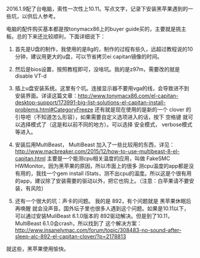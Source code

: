 2016.1.9配了台电脑，索性一次性上10.11。写点文字，记录下安装黑苹果遇到的一些坑，以供后人参考。

电脑的配件购买基本都是按tonymacx86上的buyer guide买的，主要就是挑主板。总的下来还比较顺利，下面详细说下：

1. 首先是U盘的制作，我使用的是8g的，制作的过程有些久，远超过教程说的10分钟，建议用更大的u盘，可以节省拷贝ei capitan镜像的时间。

2. 然后是bios设置，按照教程即可，没啥坑。我的是z97m，需要改的就是 disable VT-d

3. 插上u盘安装系统。这里有个坑。连接显示器不要用vga的线，会导致进不到安装界面。详读这篇文章：http://www.tonymacx86.com/el-capitan-desktop-support/173991-big-list-solutions-el-capitan-install-problems.html#CategoryFreeze
还有就是现在使用的是新的一个 clover 的引导吧（不知道怎么形容），如果需要自定义选项进入的话，按下 空格键 就可以选择模式了（这是和以前不同的地方）。可以选择 安全模式， verbose模式等进入。

4. 安装后用MultiBeast， MultiBeast 加入了一些比较用的东西，详见：http://www.macbreaker.com/2015/12/how-to-use-multibeast-8-el-capitan.html
主要是一个能测cpu相关温度的应用，叫做 FakeSMC HWMonitor。因为黑苹果的原因，所以市面上的很多
测cpu温度的app都是没有用的，我找一个gem install iStats，测不出cpu的温度。所以这是个很有用的app，建议除了安装需要的驱动以外，把它也钩上。（注意：白苹果请不要安装，有风险）

5. 还有一个很大的坑：声卡的问题。 我的是 892，有个问题就是 黑苹果休眠后再唤醒 就会没声音。国外坛子里也很多人遇到这个问题。如果是10.11以下，可以通过安装MuliBeast 6.1.0版本的 892驱动解决。但是到了10.11，MultiBeast 6.1.0会crash，所以找到了
这个解决方案：http://www.insanelymac.com/forum/topic/308483-no-sound-after-sleep-alc-892-el-capitan-clover/?p=2178813

就这些，黑苹果使用愉快。

